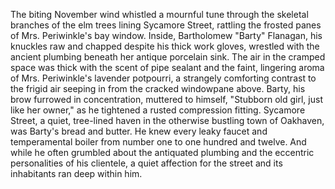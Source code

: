 The biting November wind whistled a mournful tune through the skeletal branches of the elm trees lining Sycamore Street, rattling the frosted panes of Mrs. Periwinkle's bay window. Inside, Bartholomew "Barty" Flanagan, his knuckles raw and chapped despite his thick work gloves, wrestled with the ancient plumbing beneath her antique porcelain sink.  The air in the cramped space was thick with the scent of pipe sealant and the faint, lingering aroma of Mrs. Periwinkle's lavender potpourri, a strangely comforting contrast to the frigid air seeping in from the cracked windowpane above. Barty, his brow furrowed in concentration, muttered to himself, "Stubborn old girl, just like her owner," as he tightened a rusted compression fitting. Sycamore Street, a quiet, tree-lined haven in the otherwise bustling town of Oakhaven, was Barty's bread and butter. He knew every leaky faucet and temperamental boiler from number one to one hundred and twelve.  And while he often grumbled about the antiquated plumbing and the eccentric personalities of his clientele, a quiet affection for the street and its inhabitants ran deep within him.

